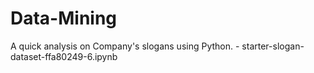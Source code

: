 # Data-Mining

A quick analysis on Company's slogans using Python. - starter-slogan-dataset-ffa80249-6.ipynb
